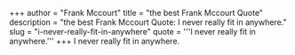 +++
author = "Frank Mccourt"
title = "the best Frank Mccourt Quote"
description = "the best Frank Mccourt Quote: I never really fit in anywhere."
slug = "i-never-really-fit-in-anywhere"
quote = '''I never really fit in anywhere.'''
+++
I never really fit in anywhere.
